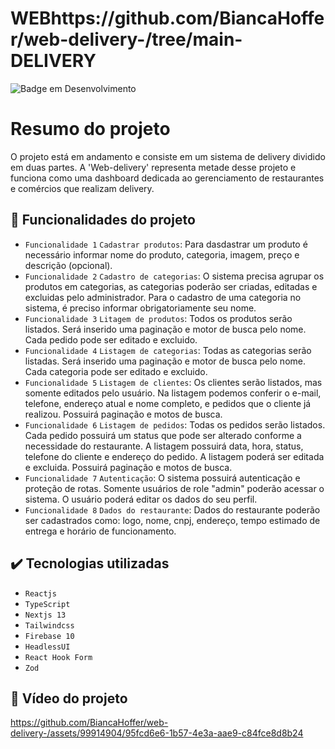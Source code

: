<h1>WEBhttps://github.com/BiancaHoffer/web-delivery-/tree/main-DELIVERY</h1>

![Badge em Desenvolvimento](http://img.shields.io/static/v1?label=STATUS&message=EM%20DESENVOLVIMENTO&color=GREEN&style=for-the-badge)

# Resumo do projeto
O projeto está em andamento e consiste em um sistema de delivery dividido em duas partes. A 'Web-delivery' representa metade desse projeto e funciona como uma dashboard dedicada ao gerenciamento de restaurantes e comércios que realizam delivery. 

## 🔨 Funcionalidades do projeto
- `Funcionalidade 1` `Cadastrar produtos`: Para dasdastrar um produto é necessário informar nome do produto, categoria, imagem, preço e descrição (opcional). 
- `Funcionalidade 2` `Cadastro de categorias`: O sistema precisa agrupar os produtos em categorias, as categorias poderão ser criadas, editadas e excluidas pelo administrador. Para o cadastro de uma categoria no sistema, é preciso informar obrigatoriamente seu nome.
- `Funcionalidade 3` `Litagem de produtos`: Todos os produtos serão listados. Será inserido uma paginação e motor de busca pelo nome. Cada pedido pode ser editado e excluido.
- `Funcionalidade 4` `Listagem de categorias`: Todas as categorias serão listadas. Será inserido uma paginação e motor de busca pelo nome. Cada categoria pode ser editado e excluido.
- `Funcionalidade 5` `Listagem de clientes`: Os clientes serão listados, mas somente editados pelo usuário. Na listagem podemos conferir o e-mail, telefone, endereço atual e nome completo, e pedidos que o cliente já realizou. Possuirá paginação e motos de busca.
-  `Funcionalidade 6` `Listagem de pedidos`: Todas os pedidos serão listados. Cada pedido possuirá um status que pode ser alterado conforme a necessidade do restaurante. A listagem possuirá data, hora, status, telefone do cliente e endereço do pedido. A listagem poderá ser editada e excluida. Possuirá paginação e motos de busca.
- `Funcionalidade 7` `Autenticação`: O sistema possuirá autenticação e proteção de rotas. Somente usuários de role "admin" poderão acessar o sistema. O usuário poderá editar os dados do seu perfil.
 - `Funcionalidade 8` `Dados do restaurante`: Dados do restaurante poderão ser cadastrados como: logo, nome, cnpj, endereço, tempo estimado de entrega e horário de funcionamento.

## ✔️ Tecnologias utilizadas

- ``Reactjs``
- ``TypeScript``
- ``Nextjs 13``
- ``Tailwindcss``
- ``Firebase 10``
- ``HeadlessUI``
- ``React Hook Form``
- ``Zod``

## 🎯 Vídeo do projeto 
https://github.com/BiancaHoffer/web-delivery-/assets/99914904/95fcd6e6-1b57-4e3a-aae9-c84fce8d8b24